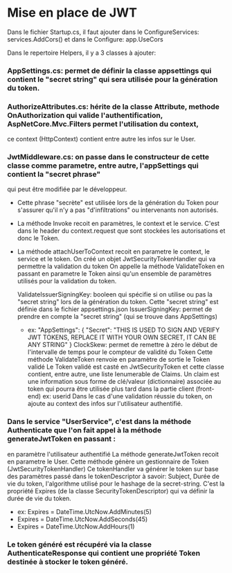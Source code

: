 # Mise en place de JWT

Dans le fichier Startup.cs, il faut ajouter dans le ConfigureServices: services.AddCors()
et dans le Configure: app.UseCors 

Dans le repertoire Helpers, il y a 3 classes à ajouter:
### AppSettings.cs: permet de définir la classe appsettings qui contient le "secret string" qui sera utilisée pour la génération du token.

### AuthorizeAttributes.cs: hérite de la classe Attribute, methode OnAuthorization qui valide l'authentification, AspNetCore.Mvc.Filters permet l'utilisation du context,
  ce context (HttpContext) contient entre autre les infos sur le User.

### JwtMiddleware.cs: on passe dans le constructeur de cette classe comme parametre, entre autre, l'appSettings qui contient la "secret phrase"
  qui peut être modifiée par le développeur. 
* Cette phrase "secrète" est utilisée lors de la génération du Token pour s'assurer qu'il n'y
  a pas "d'infiltrations" ou intervenants non autorisés.
* La méthode Invoke recoit en paramètres, le context et le service. C'est dans le header du context.request que sont
  stockées les autorisations et donc le Token. 
* La méthode attachUserToContext recoit en parametre le context, le service et le token.
  On créé un objet JwtSecurityTokenHandler qui va permettre la validation du token
  On appelle la méthode ValidateToken en passant en parametre le Token ainsi qu'un ensemble de paramètres utilisés pour la validation du token.

  ValidateIssuerSigningKey: booleen qui spécifie si on utilise ou pas la "secret string" lors de la génération du token.
  Cette "secret string" est définie dans le fichier appsettings.json
  IssuerSigningKey: permet de prendre en compte la "secret string" (qui se trouve dans AppSettings)
  * ex: "AppSettings": {
      "Secret": "THIS IS USED TO SIGN AND VERIFY JWT TOKENS, REPLACE IT WITH YOUR OWN SECRET, IT CAN BE ANY STRING"
        }
  ClockSkew: permet de remettre à zéro le début de l'intervalle de temps pour le compteur de validité du Token 
  Cette méthode ValidateToken renvoie en paramètre de sortie le Token validé
  Le Token validé est casté en JwtSecurityToken et cette classe contient, entre autre, une liste Ienumerable de Claims.
  Un claim est une information sous forme de clé/valeur (dictionnaire) associée au token qui pourra être utilisée 
  plus tard dans la partie client (front-end) ex: userid
  Dans le cas d'une validation réussie du token, on ajoute au context des infos sur l'utilisateur authentifié.

### Dans le service "UserService", c'est dans la méthode Authenticate que l'on fait appel à la méthode generateJwtToken en passant :

  en paramètre l'utilisateur authentifié
  La méthode generateJwtToken recoit en parametre le User. Cette méthode génère un gestionnaire de Token (JwtSecurityTokenHandler)
  Ce tokenHandler va générer le token sur base des paramètres passé dans le tokenDescriptor
  à savoir: Subject, Durée de vie du token, l'algorithme utilisé pour le hashage de la secret-string.
  C'est la propriété Expires (de la classe SecurityTokenDescriptor) qui va définir la durée de vie du token.
  * ex: Expires = DateTime.UtcNow.AddMinutes(5)
  *    Expires = DateTime.UtcNow.AddSeconds(45)
  *    Expires = DateTime.UtcNow.AddHours(1)

### Le token généré est récupéré via la classe AuthenticateResponse qui contient une propriété Token destinée à stocker le token généré.



